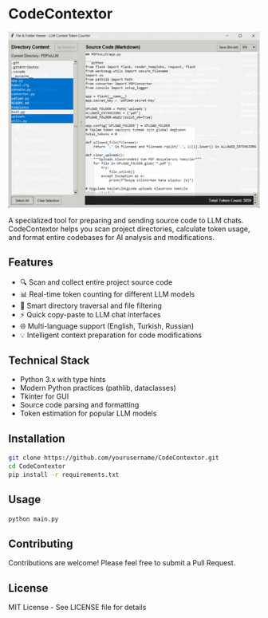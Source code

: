 # CodeContextor

![CodeContextor Interface](img.jpg)

A specialized tool for preparing and sending source code to LLM chats. CodeContextor helps you scan project directories, calculate token usage, and format entire codebases for AI analysis and modifications.

## Features

- 🔍 Scan and collect entire project source code
- 📊 Real-time token counting for different LLM models
- 📁 Smart directory traversal and file filtering
- ⚡ Quick copy-paste to LLM chat interfaces
- 🌐 Multi-language support (English, Turkish, Russian)
- 💡 Intelligent context preparation for code modifications

## Technical Stack

- Python 3.x with type hints
- Modern Python practices (pathlib, dataclasses)
- Tkinter for GUI
- Source code parsing and formatting
- Token estimation for popular LLM models

## Installation

```bash
git clone https://github.com/yourusername/CodeContextor.git
cd CodeContextor
pip install -r requirements.txt
```

## Usage

```bash
python main.py
```

## Contributing

Contributions are welcome! Please feel free to submit a Pull Request.

## License

MIT License - See LICENSE file for details
